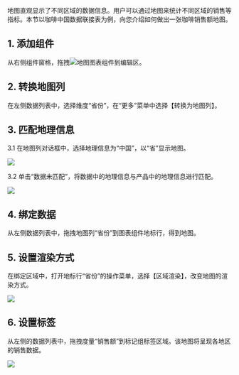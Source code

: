 地图直观显示了不同区域的数据信息。用户可以通过地图来统计不同区域的销售等指标。本节以咖啡中国数据联接表为例，向您介绍如何做出一张咖啡销售额地图。

## 1. 添加组件
从右侧组件窗格，拖拽<img src="https://main.qcloudimg.com/raw/fd2ba4a476a8d98db37cc6ddab6aff24.png"  style="margin:0;">地图图表组件到编辑区。

## 2. 转换地图列
在左侧数据列表中，选择维度“省份”，在“更多”菜单中选择【转换为地图列】。

## 3. 匹配地理信息
3.1 在地图列对话框中，选择地理信息为“中国”，以“省”显示地图。

![](https://main.qcloudimg.com/raw/6d7a7f7479ede843a4ebd9f5af161ac0.png)

3.2 单击“数据未匹配”，将数据中的地理信息与产品中的地理信息进行匹配。

![](https://main.qcloudimg.com/raw/10098d13ca3cade349a1ae88f38f14f1.png)


## 4. 绑定数据
从左侧数据列表中，拖拽地图列“省份”到图表组件地标行，得到地图。

## 5. 设置渲染方式
在绑定区域中，打开地标行“省份”的操作菜单，选择【区域渲染】，改变地图的渲染方式。

![](https://main.qcloudimg.com/raw/c06e41a91ae2b232aefafd3b23fe7c96.png)

## 6. 设置标签
从左侧的数据列表中，拖拽度量“销售额”到标记组标签区域。该地图将呈现各地区的销售数据。

![](https://main.qcloudimg.com/raw/406ad696012590c00e1868a6ff81d41f.png)
